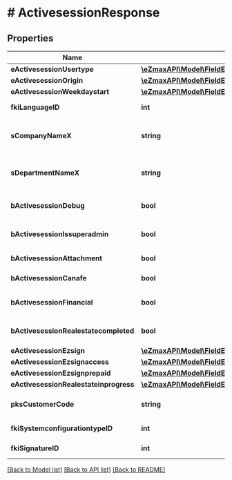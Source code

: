 # # ActivesessionResponse

## Properties

Name | Type | Description | Notes
------------ | ------------- | ------------- | -------------
**eActivesessionUsertype** | [**\eZmaxAPI\Model\FieldEActivesessionUsertype**](FieldEActivesessionUsertype.md) |  |
**eActivesessionOrigin** | [**\eZmaxAPI\Model\FieldEActivesessionOrigin**](FieldEActivesessionOrigin.md) |  |
**eActivesessionWeekdaystart** | [**\eZmaxAPI\Model\FieldEActivesessionWeekdaystart**](FieldEActivesessionWeekdaystart.md) |  |
**fkiLanguageID** | **int** | The unique ID of the Language.  Valid values:  |Value|Description| |-|-| |1|French| |2|English| |
**sCompanyNameX** | **string** | The Name of the Company in the language of the requester |
**sDepartmentNameX** | **string** | The Name of the Department in the language of the requester |
**bActivesessionDebug** | **bool** | Whether the active session is in debug or not |
**bActivesessionIssuperadmin** | **bool** | Whether the active session is superadmin or not |
**bActivesessionAttachment** | **bool** | Can access attachment when we clone a user | [optional]
**bActivesessionCanafe** | **bool** | Can access canafe when we clone a user | [optional]
**bActivesessionFinancial** | **bool** | Can access financial element when we clone a user | [optional]
**bActivesessionRealestatecompleted** | **bool** | Can access closed realestate folders when we clone a user | [optional]
**eActivesessionEzsign** | [**\eZmaxAPI\Model\FieldEActivesessionEzsign**](FieldEActivesessionEzsign.md) |  | [optional]
**eActivesessionEzsignaccess** | [**\eZmaxAPI\Model\FieldEActivesessionEzsignaccess**](FieldEActivesessionEzsignaccess.md) |  |
**eActivesessionEzsignprepaid** | [**\eZmaxAPI\Model\FieldEActivesessionEzsignprepaid**](FieldEActivesessionEzsignprepaid.md) |  | [optional]
**eActivesessionRealestateinprogress** | [**\eZmaxAPI\Model\FieldEActivesessionRealestateinprogress**](FieldEActivesessionRealestateinprogress.md) |  | [optional]
**pksCustomerCode** | **string** | The customer code assigned to your account |
**fkiSystemconfigurationtypeID** | **int** | The unique ID of the Systemconfigurationtype |
**fkiSignatureID** | **int** | The unique ID of the Signature | [optional]

[[Back to Model list]](../../README.md#models) [[Back to API list]](../../README.md#endpoints) [[Back to README]](../../README.md)

